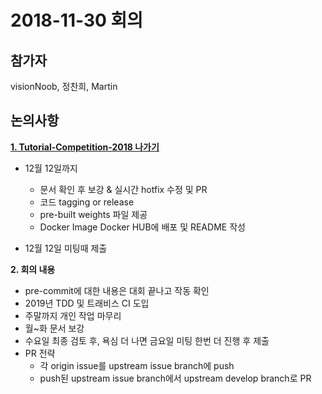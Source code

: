 # 2018-11-30 회의



## 참가자

visionNoob, 정찬희, Martin



## 논의사항

**[1. Tutorial-Competition-2018 나가기](https://github.com/PyTorchKR/Tutorial-Competition-2018)**

- 12월 12일까지
  - 문서 확인 후 보강 & 실시간 hotfix 수정 및 PR
  - 코드 tagging or release
  - pre-built weights 파일 제공
  - Docker Image Docker HUB에 배포 및 README 작성

- 12월 12일 미팅때 제출

**2. 회의 내용**

- pre-commit에 대한 내용은 대회 끝나고 작동 확인
- 2019년 TDD 및 트래비스 CI 도입
- 주말까지 개인 작업 마무리
- 월~화 문서 보강
- 수요일 최종 검토 후, 욕심 더 나면 금요일 미팅 한번 더 진행 후 제출
- PR 전략
  - 각  origin issue를 upstream issue branch에 push
  - push된 upstream issue branch에서 upstream develop branch로 PR
